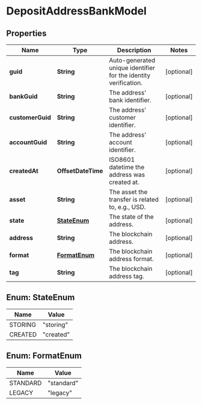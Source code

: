 

# DepositAddressBankModel


## Properties

| Name | Type | Description | Notes |
|------------ | ------------- | ------------- | -------------|
|**guid** | **String** | Auto-generated unique identifier for the identity verification. |  [optional] |
|**bankGuid** | **String** | The address&#39; bank identifier. |  [optional] |
|**customerGuid** | **String** | The address&#39; customer identifier. |  [optional] |
|**accountGuid** | **String** | The address&#39; account identifier. |  [optional] |
|**createdAt** | **OffsetDateTime** | ISO8601 datetime the address was created at. |  [optional] |
|**asset** | **String** | The asset the transfer is related to, e.g., USD. |  [optional] |
|**state** | [**StateEnum**](#StateEnum) | The state of the address. |  [optional] |
|**address** | **String** | The blockchain address. |  [optional] |
|**format** | [**FormatEnum**](#FormatEnum) | The blockchain address format. |  [optional] |
|**tag** | **String** | The blockchain address tag. |  [optional] |



## Enum: StateEnum

| Name | Value |
|---- | -----|
| STORING | &quot;storing&quot; |
| CREATED | &quot;created&quot; |



## Enum: FormatEnum

| Name | Value |
|---- | -----|
| STANDARD | &quot;standard&quot; |
| LEGACY | &quot;legacy&quot; |



